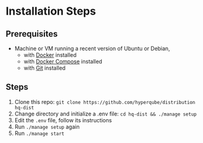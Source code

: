 # Installation Steps

## Prerequisites

- Machine or VM running a recent version of Ubuntu or Debian,
  - with [Docker](https://docs.docker.com/engine/install/ubuntu/) installed
  - with [Docker Compose](https://docs.docker.com/compose/install/) installed
  - with [Git](https://git-scm.com/book/en/v2/Getting-Started-Installing-Git) installed

## Steps

1. Clone this repo: `git clone https://github.com/hyperqube/distribution hq-dist`
2. Change directory and initialize a .env file: `cd hq-dist && ./manage setup`
3. Edit the `.env` file, follow its instructions
4. Run `./manage setup` again
5. Run `./manage start`
